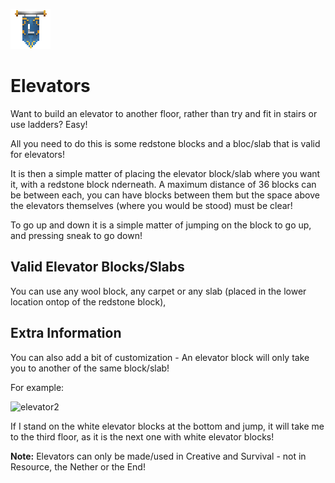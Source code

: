 ![ribbon](L-ribbon.png) 

# Elevators


Want to build an elevator to another floor, rather than try and fit in stairs or use ladders? Easy!

All you need to do this is some redstone blocks and a bloc/slab that is valid for elevators!

It is then a simple matter of placing the elevator block/slab where you want it, with a redstone block nderneath. A maximum distance of 36 blocks can be between each, you can have blocks between them but the space above the elevators themselves (where you would be stood) must be clear!

To go up and down it is a simple matter of jumping on the block to go up, and pressing sneak to go down!

## Valid Elevator Blocks/Slabs

You can use any wool block, any carpet or any slab (placed in the lower location ontop of the redstone block), 

## Extra Information

You can also add a bit of customization - An elevator block will only take you to another of the same block/slab!

For example:

![elevator2](http://i1024.photobucket.com/albums/y309/BurntValentine/LegionCraft%20Stuff/LegionCraft%20Forum%20Images/Elevators/Elevators-Build_zpssiag9qt3.png)

If I stand on the white elevator blocks at the bottom and jump, it will take me to the third floor, as it is the next one with white elevator blocks! 

**Note:** Elevators can only be made/used in Creative and Survival - not in Resource, the Nether or the End!
